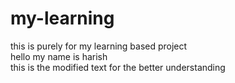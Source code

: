 # my-learning
this is purely for my learning based project<br> 
hello my name is harish
<br>
this is the modified text for the better understanding

